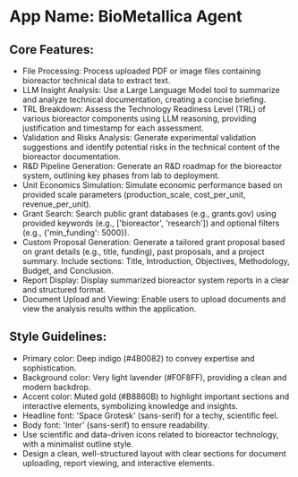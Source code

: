 # **App Name**: BioMetallica Agent

## Core Features:

- File Processing: Process uploaded PDF or image files containing bioreactor technical data to extract text.
- LLM Insight Analysis: Use a Large Language Model tool to summarize and analyze technical documentation, creating a concise briefing.
- TRL Breakdown: Assess the Technology Readiness Level (TRL) of various bioreactor components using LLM reasoning, providing justification and timestamp for each assessment.
- Validation and Risks Analysis: Generate experimental validation suggestions and identify potential risks in the technical content of the bioreactor documentation.
- R&D Pipeline Generation: Generate an R&D roadmap for the bioreactor system, outlining key phases from lab to deployment.
- Unit Economics Simulation: Simulate economic performance based on provided scale parameters (production_scale, cost_per_unit, revenue_per_unit).
- Grant Search: Search public grant databases (e.g., grants.gov) using provided keywords (e.g., ['bioreactor', 'research']) and optional filters (e.g., {'min_funding': 5000}).
- Custom Proposal Generation: Generate a tailored grant proposal based on grant details (e.g., title, funding), past proposals, and a project summary. Include sections: Title, Introduction, Objectives, Methodology, Budget, and Conclusion.
- Report Display: Display summarized bioreactor system reports in a clear and structured format.
- Document Upload and Viewing: Enable users to upload documents and view the analysis results within the application.

## Style Guidelines:

- Primary color: Deep indigo (#4B0082) to convey expertise and sophistication.
- Background color: Very light lavender (#F0F8FF), providing a clean and modern backdrop.
- Accent color: Muted gold (#B8860B) to highlight important sections and interactive elements, symbolizing knowledge and insights.
- Headline font: 'Space Grotesk' (sans-serif) for a techy, scientific feel.
- Body font: 'Inter' (sans-serif) to ensure readability.
- Use scientific and data-driven icons related to bioreactor technology, with a minimalist outline style.
- Design a clean, well-structured layout with clear sections for document uploading, report viewing, and interactive elements.